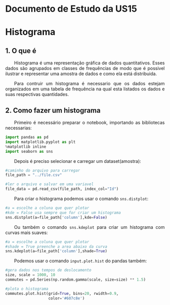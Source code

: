 # Documento de Estudo da US15
# Histograma

## **1. O que é**

<p style="text-align:justify">&emsp;&emsp;Histograma é uma representação gráfica de dados quantitativos. Esses dados são agrupados em classes de frequências de modo que é possivel ilustrar e representar uma amostra de dados e como ela está distribuida.</p>
<p style="text-align:justify">&emsp;&emsp;Para contruir um histograma é necessario que os dados estejam organizados em uma tabela de frequência na qual esta listados os dados e suas respectivas quantidades.</p>

## **2. Como fazer um histograma**

<p style="text-align:justify">&emsp;&emsp;Primeiro é necessário preparar o notebook, importando as bibliotecas necessarias: </p>

```python
import pandas as pd
import matplotlib.pyplot as plt
%matplotlib inline
import seaborn as sns
```
<p style="text-align:justify">&emsp;&emsp;Depois é preciso selecionar e carregar um dataset(amostra):</p>

```python
#caminho do arquivo para carregar
file_path = "../file.csv"

#ler o arquivo e salvar em uma variavel
file_data = pd.read_csv(file_path, index_col="Id")
```

<p style="text-align:justify">&emsp;&emsp;Para criar o histograma podemos usar o comando <code>sns.distplot</code>:</p>

```python
#a = escolhe a coluna que quer plotar
#kde = False usa sempre que for criar um histograma
sns.distplot(a=file_path['column'],kde=False)
```

<p style="text-align:justify">&emsp;&emsp;Ou também o comando <code>sns.kdeplot</code> para criar um histograma com curvas mais suaves:</p>

```python
#a = escolhe a coluna que quer plotar
#shade = True preenche a area abaixo da curva
sns.kdeplot(a=file_path['column'],shade=True)
```

<p style="text-align:justify">&emsp;&emsp;Podemos usar o comando <code>input.plot.hist</code> do pandas também:</p>

```python
#gera dados nos tempos de deslocamento
size, scale = 1000, 10
commutes = pd.Series(np.random.gamma(scale, size=size) ** 1.5)

#plota o histograma
commutes.plot.hist(grid=True, bins=20, rwidth=0.9,
                   color='#607c8e')
```